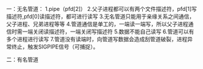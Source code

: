 一：无名管道：
  1.pipe（pfd[2]）
  2.父子进程都可以有两个文件描述符，pfd[1]写描述符,pfd[0]读描述符，都可进行读写
  3.无名管道只能用于亲缘关系之间通信，父子进程、兄弟进程等等
  4.管道通信是单工的，一端读一端写，所以父子进程通信时需一端关闭读描述符，一端关闭写描述符
  5.数据不能自己读写
  6.管道可以有多个进程进行读写
  7.管道没有读端时，向管道写数据会造成刮管道破裂，进程异常终止，触发SIGPIPE信号（可捕捉）。
  
二：有名管道

